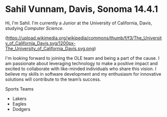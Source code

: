 **Sahil Vunnam**, Davis, Sonoma 14.4.1
========

Hi, I'm Sahil. I'm currently a Junior at the University of California, Davis, studying *Computer Science*. 

(https://upload.wikimedia.org/wikipedia/commons/thumb/f/f3/The_University_of_California_Davis.svg/1200px-The_University_of_California_Davis.svg.png)

I'm looking forward to joining the OLE team and being a part of the cause. I am passionate about leveraging technology to make a positive impact and excited to collaborate with like-minded individuals who share this vision. I believe my skills in software development and my enthusiasm for innovative solutions will contribute to the team’s success.


Sports Teams
* Lakers
* Eagles
* Dodgers
